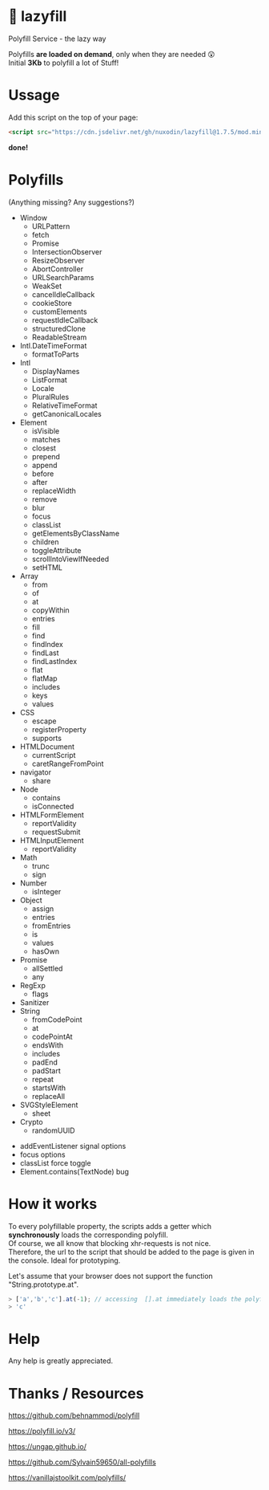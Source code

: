 # 💊 lazyfill

Polyfill Service - the lazy way


Polyfills **are loaded on demand**, only when they are needed 😲  
Initial **3Kb** to polyfill a lot of Stuff!  

# Ussage

Add this script on the top of your page:
```html
<script src="https://cdn.jsdelivr.net/gh/nuxodin/lazyfill@1.7.5/mod.min.js"></script>
```
**done!**

# Polyfills

(Anything missing? Any suggestions?)

<ul>
   <li>
      Window
      <ul>
         <li>URLPattern
         <li>fetch
         <li>Promise
         <li>IntersectionObserver
         <li>ResizeObserver
         <li>AbortController
         <li>URLSearchParams
         <li>WeakSet
         <li>cancelIdleCallback
         <li>cookieStore
         <li>customElements
         <li>requestIdleCallback
         <li>structuredClone
         <li>ReadableStream
      </ul>
   <li>
      Intl.DateTimeFormat
      <ul>
         <li>formatToParts
      </ul>
   <li>
      Intl
      <ul>
         <li>DisplayNames
         <li>ListFormat
         <li>Locale
         <li>PluralRules
         <li>RelativeTimeFormat
         <li>getCanonicalLocales
      </ul>
   <li>
      Element
      <ul>
         <li>isVisible
         <li>matches
         <li>closest
         <li>prepend
         <li>append
         <li>before
         <li>after
         <li>replaceWidth
         <li>remove
         <li>blur
         <li>focus
         <li>classList
         <li>getElementsByClassName
         <li>children
         <li>toggleAttribute
         <li>scrollIntoViewIfNeeded
         <li>setHTML
      </ul>
   <li>
      Array
      <ul>
         <li>from
         <li>of
         <li>at
         <li>copyWithin
         <li>entries
         <li>fill
         <li>find
         <li>findIndex
         <li>findLast
         <li>findLastIndex
         <li>flat
         <li>flatMap
         <li>includes
         <li>keys
         <li>values
      </ul>
   <li>
      CSS
      <ul>
         <li>escape
         <li>registerProperty
         <li>supports
      </ul>
   <li>
      HTMLDocument
      <ul>
         <li>currentScript
         <li>caretRangeFromPoint
      </ul>
   <li>
      navigator
      <ul>
         <li>share
      </ul>
   <li>
      Node
      <ul>
         <li>contains
         <li>isConnected
      </ul>
   <li>
      HTMLFormElement
      <ul>
         <li>reportValidity
         <li>requestSubmit
      </ul>
   <li>
      HTMLInputElement
      <ul>
         <li>reportValidity
      </ul>
   <li>
      Math
      <ul>
         <li>trunc
         <li>sign
      </ul>
   <li>
      Number
      <ul>
         <li>isInteger
      </ul>
   <li>
      Object
      <ul>
         <li>assign
         <li>entries
         <li>fromEntries
         <li>is
         <li>values
         <li>hasOwn
      </ul>
   <li>
      Promise
      <ul>
         <li>allSettled
         <li>any
      </ul>
   <li>
      RegExp
      <ul>
         <li>flags
      </ul>
   <li>
      Sanitizer
   <li>
      String
      <ul>
         <li>fromCodePoint
         <li>at
         <li>codePointAt
         <li>endsWith
         <li>includes
         <li>padEnd
         <li>padStart
         <li>repeat
         <li>startsWith
         <li>replaceAll
      </ul>
   <li>
      SVGStyleElement
      <ul>
         <li>sheet
      </ul>
   <li>
      Crypto
      <ul>
         <li>randomUUID
      </ul>
</ul>
<ul>
   <li>addEventListener signal options
   <li>focus options
   <li>classList force toggle 
   <li>Element.contains(TextNode) bug
</ul>

# How it works

To every polyfillable property, the scripts adds a getter which **synchronously** loads the corresponding polyfill.  
Of course, we all know that blocking xhr-requests is not nice.  
Therefore, the url to the script that should be added to the page is given in the console.
Ideal for prototyping.

Let's assume that your browser does not support the function "String.prototype.at".
```js
> ['a','b','c'].at(-1); // accessing  [].at immediately loads the polyfill
> 'c'
```


# Help
Any help is greatly appreciated.

# Thanks / Resources

https://github.com/behnammodi/polyfill

https://polyfill.io/v3/

https://ungap.github.io/

https://github.com/Sylvain59650/all-polyfills

https://vanillajstoolkit.com/polyfills/
